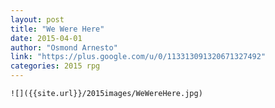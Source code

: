 ```yaml
---
layout: post
title: "We Were Here"
date: 2015-04-01
author: "Osmond Arnesto"
link: "https://plus.google.com/u/0/113313091320671327492"
categories: 2015 rpg
---
```

```
![]({{site.url}}/2015images/WeWereHere.jpg)
```
